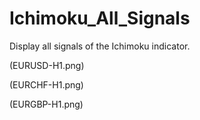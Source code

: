 # Ichimoku_All_Signals
Display all signals of the Ichimoku indicator.

<p/>
(EURUSD-H1.png)


<p>
  (EURCHF-H1.png)

<p>
<p>
  (EURGBP-H1.png)

